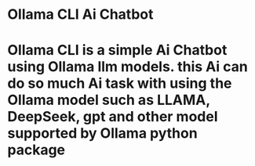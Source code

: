 <h1>Ollama CLI Ai Chatbot<h1>
<p>Ollama CLI is a simple Ai Chatbot using Ollama llm models. this Ai can do so much Ai task with using the Ollama model such as LLAMA, DeepSeek, gpt and other model supported by Ollama python package<p>